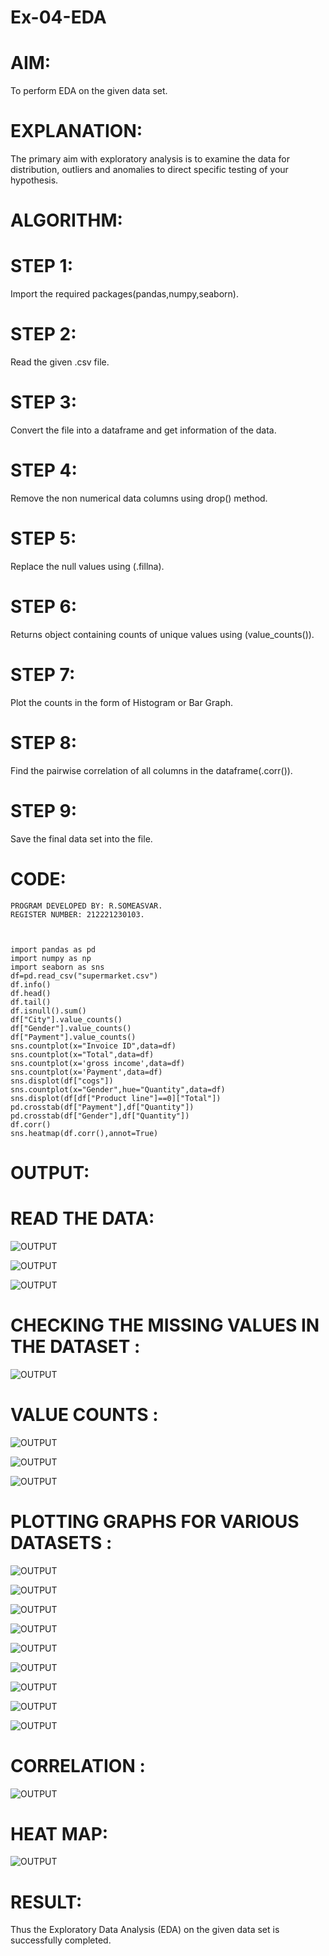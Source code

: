 # Ex-04-EDA
# AIM:
To perform EDA on the given data set.
# EXPLANATION:
The primary aim with exploratory analysis is to examine the data for distribution, outliers and anomalies to direct specific testing of your hypothesis.
# ALGORITHM:
# STEP 1:
Import the required packages(pandas,numpy,seaborn).
# STEP 2:
Read the given .csv file.
# STEP 3:
Convert the file into a dataframe and get information of the data.
# STEP 4:
Remove the non numerical data columns using drop() method.
# STEP 5:
Replace the null values using (.fillna).
# STEP 6:
Returns object containing counts of unique values using (value_counts()).
# STEP 7:
Plot the counts in the form of Histogram or Bar Graph.
# STEP 8:
Find the pairwise correlation of all columns in the dataframe(.corr()).
# STEP 9:
Save the final data set into the file.

# CODE:
~~~
PROGRAM DEVELOPED BY: R.SOMEASVAR.
REGISTER NUMBER: 212221230103.



import pandas as pd
import numpy as np
import seaborn as sns
df=pd.read_csv("supermarket.csv")
df.info()
df.head()
df.tail()
df.isnull().sum()
df["City"].value_counts()
df["Gender"].value_counts()
df["Payment"].value_counts()
sns.countplot(x="Invoice ID",data=df)
sns.countplot(x="Total",data=df)
sns.countplot(x='gross income',data=df)
sns.countplot(x='Payment',data=df)
sns.displot(df["cogs"])
sns.countplot(x="Gender",hue="Quantity",data=df)
sns.displot(df[df["Product line"]==0]["Total"])
pd.crosstab(df["Payment"],df["Quantity"])
pd.crosstab(df["Gender"],df["Quantity"])
df.corr()
sns.heatmap(df.corr(),annot=True)
~~~

# OUTPUT:
# READ THE DATA:
![OUTPUT](./1.jpg)

![OUTPUT](./2.jpg)

![OUTPUT](./3.jpg)

# CHECKING THE MISSING VALUES IN THE DATASET :
![OUTPUT](./4.jpg)

# VALUE COUNTS :
![OUTPUT](./5.jpg)

![OUTPUT](./6.jpg)

![OUTPUT](./7.jpg)

# PLOTTING GRAPHS FOR VARIOUS DATASETS :
![OUTPUT](./8.jpg)

![OUTPUT](./9.jpg)

![OUTPUT](./10.jpg)

![OUTPUT](./11.jpg)

![OUTPUT](./12.jpg)

![OUTPUT](./13.jpg)

![OUTPUT](./14.jpg)

![OUTPUT](./15.jpg)

![OUTPUT](./16.jpg)

# CORRELATION :
![OUTPUT](./17.jpg)

# HEAT MAP:
![OUTPUT](./18.jpg)

# RESULT:
Thus the Exploratory Data Analysis (EDA) on the given data set is successfully completed.
